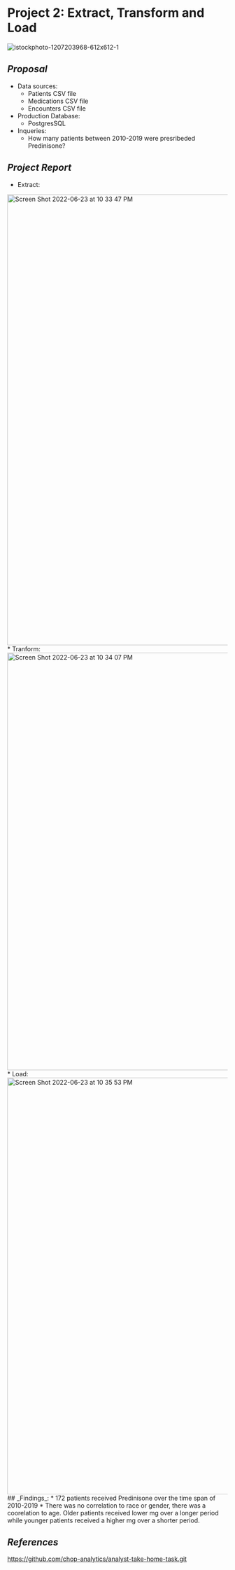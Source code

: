 # Project 2: Extract, Transform and Load
![istockphoto-1207203968-612x612-1](https://user-images.githubusercontent.com/100361900/175171555-5f389876-8ffc-4b1a-8c1f-a2a0a40a8e8f.jpg)
 ## _Proposal_
 * Data sources:
   *  Patients CSV file
   *  Medications CSV file 
   *  Encounters CSV file 
 * Production Database:
   * PostgresSQL
 * Inqueries:
   *  How many patients between 2010-2019 were presribeded Predinisone?
## _Project Report_
 * Extract:
 <img width="1030" alt="Screen Shot 2022-06-23 at 10 33 47 PM" src="https://user-images.githubusercontent.com/100361900/175453462-c31abf7e-659e-4ca8-b31c-e4a7f33da2f6.png">
 * Tranform:<img width="954" alt="Screen Shot 2022-06-23 at 10 34 07 PM" src="https://user-images.githubusercontent.com/100361900/175453662-27bf0b73-553c-4fb4-9986-f2e281960ea0.png">
 * Load:<img width="952" alt="Screen Shot 2022-06-23 at 10 35 53 PM" src="https://user-images.githubusercontent.com/100361900/175453794-b7a32de0-d078-484e-a312-358c5c71035e.png">
## _Findings_:
 * 172 patients received Predinisone over the time span of 2010-2019
 * There was no correlation to race or gender, there was a coorelation to age.  Older patients received lower mg over a longer period while younger patients received a higher mg over a shorter period.

## _References_
https://github.com/chop-analytics/analyst-take-home-task.git
